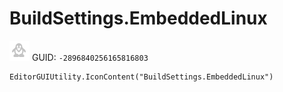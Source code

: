 # BuildSettings.EmbeddedLinux
![](/img/BuildSettings.EmbeddedLinux.png)
GUID: `-2896840256165816803`
```
EditorGUIUtility.IconContent("BuildSettings.EmbeddedLinux")
```
